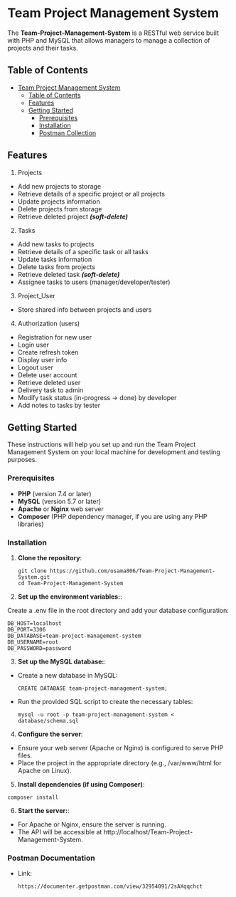 # Team Project Management System

The **Team-Project-Management-System** is a RESTful web service built with PHP and MySQL that allows managers to manage a collection of projects and their tasks.  

## Table of Contents

- [Team Project Management System](#team-project-management-system)
  - [Table of Contents](#table-of-contents)
  - [Features](#features)
  - [Getting Started](#getting-started)
    - [Prerequisites](#prerequisites)
    - [Installation](#installation)
    - [Postman Collection](#postman-collection)

## Features

1. Projects
  - Add new projects to storage
  - Retrieve details of a specific project or all projects
  - Update projects information
  - Delete projects from storage
  - Retrieve deleted project ***(soft-delete)*** 

2. Tasks
  - Add new tasks to projects
  - Retrieve details of a specific task or all tasks
  - Update tasks information
  - Delete tasks from projects
  - Retrieve deleted task ***(soft-delete)*** 
  - Assignee tasks to users (manager/developer/tester) 

3. Project_User
  - Store shared info between projects and users

4. Authorization (users)
  - Registration for new user
  - Login user
  - Create refresh token
  - Display user info
  - Logout user
  - Delete user account
  - Retrieve deleted user
  - Delivery task to admin 
  - Modify task status (in-progress -> done) by developer
  - Add notes to tasks by tester

## Getting Started

These instructions will help you set up and run the Team Project Management System on your local machine for development and testing purposes.

### Prerequisites

- **PHP** (version 7.4 or later)
- **MySQL** (version 5.7 or later)
- **Apache** or **Nginx** web server
- **Composer** (PHP dependency manager, if you are using any PHP libraries)


### Installation

1. **Clone the repository**:

   ```
   git clone https://github.com/osama806/Team-Project-Management-System.git
   cd Team-Project-Management-System
   ```

2. **Set up the environment variables:**:

  Create a .env file in the root directory and add your database configuration:
  ```
  DB_HOST=localhost
  DB_PORT=3306
  DB_DATABASE=team-project-management-system
  DB_USERNAME=root
  DB_PASSWORD=password
  ```

3. **Set up the MySQL database:**:

  - Create a new database in MySQL:
    ```
    CREATE DATABASE team-project-management-system;
    ```
  - Run the provided SQL script to create the necessary tables:
    ```
    mysql -u root -p team-project-management-system < database/schema.sql
    ```

4. **Configure the server**:  
  - Ensure your web server (Apache or Nginx) is configured to serve PHP files.
  - Place the project in the appropriate directory (e.g., /var/www/html for Apache on Linux).

5. **Install dependencies (if using Composer)**:
  ```
  composer install
  ```

6. **Start the server:**:
  - For Apache or Nginx, ensure the server is running.
  - The API will be accessible at http://localhost/Team-Project-Management-System.


### Postman Documentation
- Link:
    ```
    https://documenter.getpostman.com/view/32954091/2sAXqqchct
    ```
